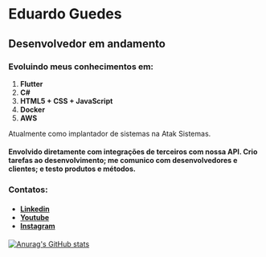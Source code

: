 # Eduardo Guedes

<h2> <strong>Desenvolvedor em andamento </strong> </h2>
<h3> Evoluindo meus conhecimentos em: </h3>
<ol>
  <li>
    <strong>Flutter</strong>
  </li>
  <li>
    <strong>C#</strong>
  </li>
  <li>
    <strong>HTML5 + CSS + JavaScript</strong>
  </li>
  <li>
    <strong>Docker</strong>
  </li>
  <li>
    <strong>AWS</strong>
  </li>
</ol>


</h3>Atualmente como implantador de sistemas na Atak Sistemas.</h3>
<h4>Envolvido diretamente com integrações de terceiros com nossa API. Crio tarefas ao desenvolvimento; me comunico com desenvolvedores e clientes; e testo produtos e métodos.</h4>


<h3> Contatos: </h3>
<h4>
  <ul>
    <li> 
      <a href="https://www.linkedin.com/in/eduardooguedes/">Linkedin</a>
    </li>
    <li> 
      <a href="https://www.youtube.com/channel/UCK5hIiWiTjztKwWUjw6mGsg">Youtube</a>
    </li>
    <li>
      <a href="https://www.instagram.com/eduardooguedes/">Instagram</a>
    </li>
  </ul>
</h4>

[![Anurag's GitHub stats](https://github-readme-stats.vercel.app/api?username=eduardooguedes)](https://github.com/eduardooguedes/github-readme-stats)


